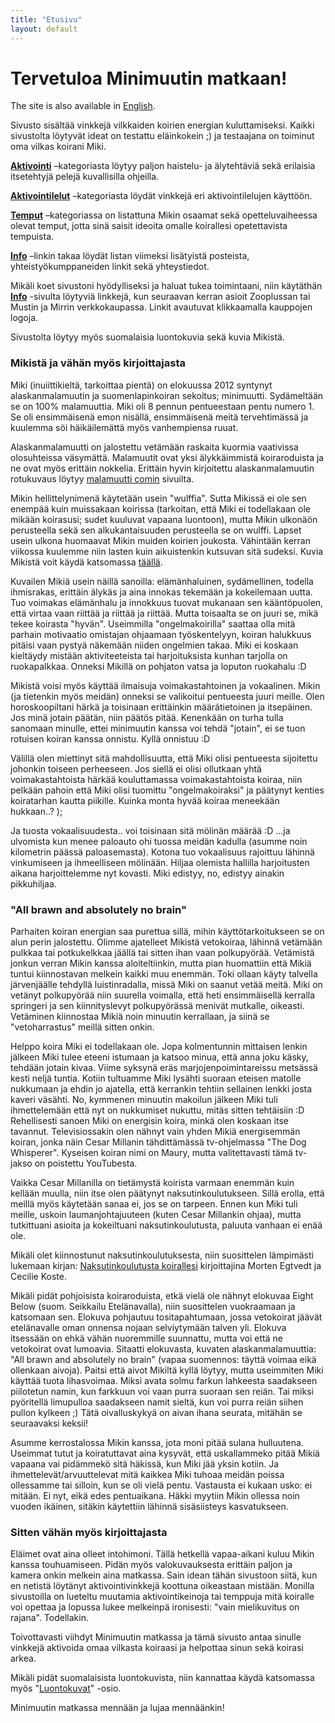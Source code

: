 ```yaml
---
title: "Etusivu"
layout: default
---
```


# Tervetuloa Minimuutin matkaan!

The site is also available in [English](http://minimuutti.com/en/).

Sivusto sisältää vinkkejä vilkkaiden koirien energian kuluttamiseksi. Kaikki sivustolta löytyvät ideat on testattu eläinkokein ;) ja testaajana on toiminut oma vilkas koirani Miki.

[**Aktivointi**](http://minimuutti.com/aktivointi/) –kategoriasta löytyy paljon haistelu- ja älytehtäviä sekä erilaisia itsetehtyjä pelejä kuvallisilla ohjeilla.

[**Aktivointilelut**](http://minimuutti.com/aktivointilelut/) –kategoriasta löydät vinkkejä eri aktivointilelujen käyttöön.

[**Temput**](http://minimuutti.com/temput/) –kategoriassa on listattuna Mikin osaamat sekä opetteluvaiheessa olevat temput, jotta sinä saisit ideoita omalle koirallesi opetettavista tempuista.

[**Info**](http://minimuutti.com/info/) –linkin takaa löydät listan viimeksi lisätyistä posteista, yhteistyökumppaneiden linkit sekä yhteystiedot.

Mikäli koet sivustoni hyödylliseksi ja haluat tukea toimintaani, niin käytäthän **[Info](http://minimuutti.com/info/)** -sivulta löytyviä linkkejä, kun seuraavan kerran asioit Zooplussan tai Mustin ja Mirrin verkkokaupassa. Linkit avautuvat klikkaamalla kauppojen logoja.

Sivustolta löytyy myös suomalaisia luontokuvia sekä kuvia Mikistä.


### Mikistä ja vähän myös kirjoittajasta

Miki (inuiittikieltä, tarkoittaa pientä) on elokuussa 2012 syntynyt alaskanmalamuutin ja suomenlapinkoiran sekoitus; minimuutti. Sydämeltään se on 100% malamuuttia. Miki oli 8 pennun pentueestaan pentu numero 1. Se oli ensimmäisenä emon nisällä, ensimmäisenä meitä tervehtimässä ja kuulemma söi häikäilemättä myös vanhempiensa ruuat.

Alaskanmalamuutti on jalostettu vetämään raskaita kuormia vaativissa olosuhteissa väsymättä. Malamuutit ovat yksi älykkäimmistä koiraroduista ja ne ovat myös erittäin nokkelia. Erittäin hyvin kirjoitettu alaskanmalamuutin rotukuvaus löytyy [malamuutti comin](http://malamuutti.com/index5.php?page=rotu) sivuilta.

Mikin hellittelynimenä käytetään usein "wulffia". Sutta Mikissä ei ole sen enempää kuin muissakaan koirissa (tarkoitan, että Miki ei todellakaan ole mikään koirasusi; sudet kuuluvat vapaana luontoon), mutta Mikin ulkonäön perusteella sekä sen alkukantaisuuden perusteella se on wulffi. Lapset usein ulkona huomaavat Mikin muiden koirien joukosta. Vähintään kerran viikossa kuulemme niin lasten kuin aikuistenkin kutsuvan sitä sudeksi. Kuvia Mikistä voit käydä katsomassa [täällä](/kuvia-mikista/).

Kuvailen Mikiä usein näillä sanoilla: elämänhaluinen, sydämellinen, todella ihmisrakas, erittäin älykäs ja aina innokas tekemään ja kokeilemaan uutta. Tuo voimakas elämänhalu ja innokkuus tuovat mukanaan sen kääntöpuolen, että virtaa vaan riittää ja riittää ja riittää. Mutta toisaalta se on juuri se, mikä tekee koirasta "hyvän". Useimmilla "ongelmakoirilla" saattaa olla mitä parhain motivaatio omistajan ohjaamaan työskentelyyn, koiran halukkuus pitäisi vaan pystyä näkemään niiden ongelmien takaa. Miki ei koskaan kieltäydy mistään aktiviteeteista tai harjoituksista kunhan tarjolla on ruokapalkkaa. Onneksi Mikillä on pohjaton vatsa ja loputon ruokahalu :D

Mikistä voisi myös käyttää ilmaisuja voimakastahtoinen ja vokaalinen. Mikin (ja tietenkin myös meidän) onneksi se valikoitui pentueesta juuri meille. Olen horoskoopiltani härkä ja toisinaan erittäinkin määrätietoinen ja itsepäinen. Jos minä jotain päätän, niin päätös pitää. Kenenkään on turha tulla sanomaan minulle, ettei minimuutin kanssa voi tehdä "jotain", ei se tuon rotuisen koiran kanssa onnistu. Kyllä onnistuu :D

Välillä olen miettinyt sitä mahdollisuutta, että Miki olisi pentueesta sijoitettu johonkin toiseen perheeseen. Jos siellä ei olisi ollutkaan yhtä voimakastahtoista härkää kouluttamassa voimakastahtoista koiraa, niin pelkään pahoin että Miki olisi tuomittu "ongelmakoiraksi" ja päätynyt kenties koiratarhan kautta piikille. Kuinka monta hyvää koiraa meneekään hukkaan..?  );

Ja tuosta vokaalisuudesta.. voi toisinaan sitä mölinän määrää :D …ja ulvomista kun menee paloauto ohi tuossa meidän kadulla (asumme noin kilometrin päässä paloasemasta). Kotona tuo vokaalisuus rajoittuu lähinnä vinkumiseen ja ihmeelliseen mölinään. Hiljaa olemista hallilla harjoitusten aikana harjoittelemme nyt kovasti. Miki edistyy, no, edistyy ainakin pikkuhiljaa.

### "All brawn and absolutely no brain"

Parhaiten koiran energian saa purettua sillä, mihin käyttötarkoitukseen se on alun perin jalostettu. Olimme ajatelleet Mikistä vetokoiraa, lähinnä vetämään pulkkaa tai potkukelkkaa jäällä tai sitten ihan vaan polkupyörää. Vetämistä jonkun verran Mikin kanssa aloiteltiinkin, mutta pian huomattiin että Mikiä tuntui kiinnostavan melkein kaikki muu enemmän. Toki ollaan käyty talvella järvenjäälle tehdyllä luistinradalla, missä Miki on saanut vetää meitä. Miki on vetänyt polkupyörää niin suurella voimalla, että heti ensimmäisellä kerralla springeri ja sen kiinnityslevyt polkupyörässä menivät mutkalle, oikeasti. Vetäminen kiinnostaa Mikiä noin minuutin kerrallaan, ja siinä se "vetoharrastus" meillä sitten onkin.

Helppo koira Miki ei todellakaan ole. Jopa kolmentunnin mittaisen lenkin jälkeen Miki tulee eteeni istumaan ja katsoo minua, että anna joku käsky, tehdään jotain kivaa. Viime syksynä eräs marjojenpoimintareissu metsässä kesti neljä tuntia. Kotiin tultuamme Miki lysähti suoraan eteisen matolle nukkumaan ja ehdin jo ajatella, että kerrankin tehtiin sellainen lenkki josta kaveri väsähti. No, kymmenen minuutin makoilun jälkeen Miki tuli ihmettelemään että nyt on nukkumiset nukuttu, mitäs sitten tehtäisiin :D Rehellisesti sanoen Miki on energisin koira, minkä olen koskaan itse tavannut. Televisiossakin olen nähnyt vain yhden Mikiä energisemmän koiran, jonka näin Cesar Millanin tähdittämässä tv-ohjelmassa "The Dog Whisperer". Kyseisen koiran nimi on Maury, mutta valitettavasti tämä tv-jakso on poistettu YouTubesta.

Vaikka Cesar Millanilla on tietämystä koirista varmaan enemmän kuin kellään muulla, niin itse olen päätynyt naksutinkoulutukseen. Sillä erolla, että meillä myös käytetään sanaa ei, jos se on tarpeen. Ennen kun Miki tuli meille, uskoin laumanjohtajuuteen (kuten Cesar Millankin ohjaa), mutta tutkittuani asioita ja kokeiltuani naksutinkoulutusta, paluuta vanhaan ei enää ole.

Mikäli olet kiinnostunut naksutinkoulutuksesta, niin suosittelen lämpimästi lukemaan kirjan: [Naksutinkoulutusta koirallesi](http://www.canis.fi/tuotteet.html?id=0/3) kirjoittajina Morten Egtvedt ja Cecilie Koste.

Mikäli pidät pohjoisista koiraroduista, etkä vielä ole nähnyt elokuvaa Eight Below (suom. Seikkailu Etelänavalla), niin suosittelen vuokraamaan ja katsomaan sen. Elokuva pohjautuu tositapahtumaan, jossa vetokoirat jäävät etelänavalle oman onnensa nojaan selviytymään talven yli. Elokuva itsessään on ehkä vähän nuoremmille suunnattu, mutta voi että ne vetokoirat ovat lumoavia. Sitaatti elokuvasta, kuvaten alaskanmalamuuttia: "All brawn and absolutely no brain" (vapaa suomennos: täyttä voimaa eikä ollenkaan aivoja). Paitsi että aivot Mikiltä kyllä löytyy, mutta useimmiten Miki käyttää tuota lihasvoimaa. Miksi avata solmu farkun lahkeesta saadakseen piilotetun namin, kun farkkuun voi vaan purra suoraan sen reiän. Tai miksi pyöritellä limupulloa saadakseen namit sieltä, kun voi purra reiän siihen pullon kylkeen ;) Tätä oivalluskykyä on aivan ihana seurata, mitähän se seuraavaksi keksii!

Asumme kerrostalossa Mikin kanssa, jota moni pitää sulana hulluutena. Useimmat tutut ja koiratuttavat aina kysyvät, että uskallammeko pitää Mikiä vapaana vai pidämmekö sitä häkissä, kun Miki jää yksin kotiin. Ja ihmettelevät/arvuuttelevat mitä kaikkea Miki tuhoaa meidän poissa ollessamme tai silloin, kun se oli vielä pentu. Vastausta ei kukaan usko: ei mitään. Ei nyt, eikä edes pentuaikana. Häkki myytiin Mikin ollessa noin vuoden ikäinen, sitäkin käytettiin lähinnä sisäsiisteys kasvatukseen.

### Sitten vähän myös kirjoittajasta

Eläimet ovat aina olleet intohimoni. Tällä hetkellä vapaa-aikani kuluu Mikin kanssa touhuamiseen. Pidän myös valokuvauksesta erittäin paljon ja kamera onkin melkein aina matkassa. Sain idean tähän sivustoon siitä, kun en netistä löytänyt aktivointivinkkejä koottuna oikeastaan mistään. Monilla sivustoilla on lueteltu muutamia aktivointikeinoja tai temppuja mitä koiralle voi opettaa ja lopussa lukee melkeinpä ironisesti: "vain mielikuvitus on rajana". Todellakin.

Toivottavasti viihdyt Minimuutin matkassa ja tämä sivusto antaa sinulle vinkkejä aktivoida omaa vilkasta koiraasi ja helpottaa sinun sekä koirasi arkea.

Mikäli pidät suomalaisista luontokuvista, niin kannattaa käydä katsomassa myös "[Luontokuvat](/luontokuvat/)" -osio.

Minimuutin matkassa mennään ja lujaa mennäänkin!
